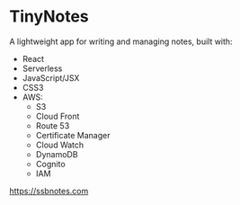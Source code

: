 # TinyNotes
A lightweight app for writing and managing notes, built with:
- React
- Serverless
- JavaScript/JSX
- CSS3
- AWS:
   * S3
   * Cloud Front
   * Route 53
   * Certificate Manager
   * Cloud Watch
   * DynamoDB
   * Cognito
   * IAM

<https://ssbnotes.com>

